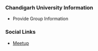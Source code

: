 ### Chandigarh University Information
* Provide Group Information

### Social Links
* [Meetup](#)


